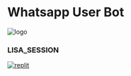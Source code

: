 # Whatsapp User Bot


![logo](https://c.tenor.com/bSDqtL945XUAAAAC/blackpink-lisa-lisa-blackpink.gif)



### LISA_SESSION
<a href="https://replit.com/@TelegramBots/Lisa"><img alt="replit" src="https://img.shields.io/badge/-String%20Session-black?style=for-the-badge&logo=replit&logoColor=white"/></a> 


